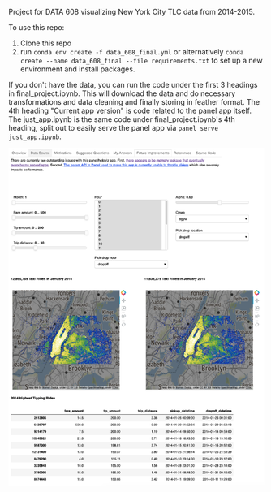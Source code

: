 Project for DATA 608 visualizing New York City TLC data from 2014-2015.

To use this repo:
1) Clone this repo
2) run `conda env create -f data_608_final.yml` or alternatively `conda create --name data_608_final --file requirements.txt` to set up a new environment and install packages.

If you don't have the data, you can run the code under the first 3 headings in final_project.ipynb. This will download the data and do necessary transformations and data cleaning and finally storing in feather format. The 4th heading "Current app version" is code related to the panel app itself. The just_app.ipynb is the same code under final_project.ipynb's 4th heading, split out to easily serve the panel app via `panel serve just_app.ipynb`.

![screenshot of app](/resources/app_screenshot.png?raw=true "Screenshot of the app")
